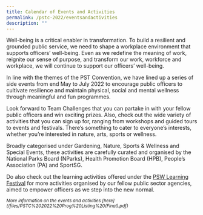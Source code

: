 ```yaml
---
title: Calendar of Events and Activities
permalink: /pstc-2022/eventsandactivities
description: ""
---
```

[]()Well-being is a critical enabler in transformation. To build a resilient and grounded public service, we need to shape a workplace environment that supports officers’ well-being.  Even as we redefine the meaning of work, reignite our sense of purpose, and transform our work, workforce and workplace, we will continue to support our officers’ well-being. 

In line with the themes of the PST Convention, we have lined up a series of side events from end May to July 2022 to encourage public officers to cultivate resilience and maintain physical, social and mental wellness through meaningful and fun programmes.

Look forward to Team Challenges that you can partake in with your fellow public officers and win exciting prizes. Also, check out the wide variety of activities that you can sign up for, ranging from workshops and guided tours to events and festivals. There’s something to cater to everyone’s interests, whether you’re interested in nature, arts, sports or wellness. 

Broadly categorised under Gardening, Nature, Sports & Wellness and Special Events, these activities are carefully curated and organised by the National Parks Board (NParks), Health Promotion Board (HPB), People’s Association (PA) and SportSG.

Do also check out the learning activities offered under the <a href="http://go.gov.sg/pswlf2022">PSW Learning Festival</a> for more activities organised by our fellow public sector agencies, aimed to empower officers as we step into the new normal.
<p><small>
	<i>More information on the events and activities [here](/files/PSTC%202022%20Prog%20Listing%20(Final).pdf)</i></small>